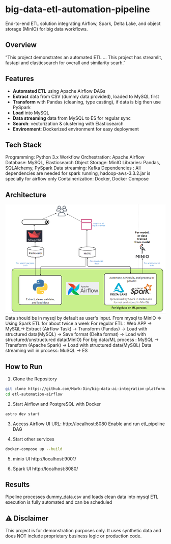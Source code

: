 # big-data-etl-automation-pipeline
End-to-end ETL solution integrating Airflow, Spark, Delta Lake, and object storage (MinIO) for big data workflows.

## Overview
“This project demonstrates an automated ETL … This project has streamlit, fastapi and elasticsearch for overall and similarity searh.”

## Features
- **Automated ETL** using Apache Airflow DAGs  
- **Extract** data from CSV (dummy data provided), loaded to MySQL first  
- **Transform** with Pandas (cleaning, type casting), if data is big then use PySpark
- **Load** into MySQL  
- **Data streaming** data from MySQL to ES for regular sync
- **Search**: vectorization & clustering with Elasticsearch 
- **Environment**: Dockerized environment for easy deployment 

## Tech Stack
Programming: Python 3.x
Workflow Orchestration: Apache Airflow
Database: MySQL, Elasticsearch
Object Storage: MinIO
Libraries: Pandas, SQLAlchemy, PySpark
Data streaming: Kafka
Dependencies : All dependencies are needed for spark running, hadoop-aws-3.3.2.jar is specially for airflow only
Containerization: Docker, Docker Compose

## Architecture
![alt text](<workflow_architecture.png>)
Data should be in mysql by default as user's input.
From mysql to MinIO => Using Spark ETL for about twice a week 
For regular ETL : Web APP → MySQL→ Extract (Airflow Task) → Transform (Pandas) → Load with structured data(MySQL)
                                                          → Save format (Delta format) → Load with structured/unstructured data(MinIO)
For big data/ML process : MySQL → Transform (Apache Spark) → Load with structured data(MySQL)
Data streaming will in process: MuSQL → ES

## How to Run
1. Clone the Repository
```bash
git clone https://github.com/Mark-Din/big-data-ai-integration-platform.git
cd etl-automation-airflow
```
2. Start Airflow and PostgreSQL with Docker
```bash
astro dev start
```
3. Access Airflow UI
URL: http://localhost:8080
Enable and run etl_pipeline DAG

4. Start other services
```bash
docker-compose up --build
```

5. minio UI
http://localhost:9001/

6. Spark UI
http://localhost:8080/

## Results
Pipeline processes dummy_data.csv and loads clean data into mysql
ETL execution is fully automated and can be scheduled

## ⚠ Disclaimer
This project is for demonstration purposes only. It uses synthetic data and does NOT include proprietary business logic or production code.

